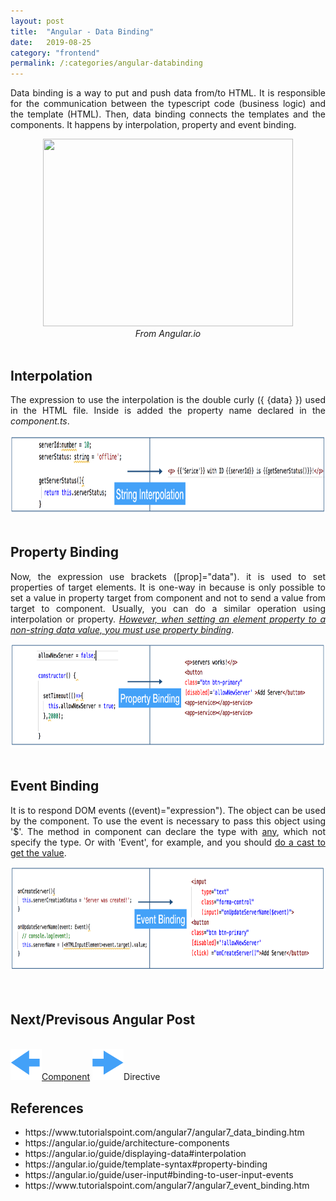 ```yaml
---
layout: post
title:  "Angular - Data Binding"
date:   2019-08-25
category: "frontend"
permalink: /:categories/angular-databinding
---
```


<p style="text-align: justify;">Data binding is a way to put and push data from/to HTML. It is responsible for the communication between the typescript code (business logic) and the template (HTML). Then, data binding connects the templates and the components. It happens by interpolation, property and event binding.</p>

<center>
  <a href="https://angular.io/generated/images/guide/architecture/component-databinding.png">
    <img src="https://angular.io/generated/images/guide/architecture/component-databinding.png" width="400" height="300" />
  </a><br/>
  <em>From Angular.io</em>
</center><br/>

<h2>Interpolation</h2>

<p style="text-align: justify;">The expression to use the interpolation is the double curly ({ {data} }) used in the HTML file. Inside is added the property name declared in the <em>component.ts</em>.</p>

<center>
  <img src="/img/angular/interpolation.png" width="700" height="126" />
</center>
<br/>

<h2>Property Binding</h2>

<p style="text-align: justify;">Now, the expression use brackets ([prop]="data"). it is used to set properties of target elements. It is one-way in because is only possible to set a value in property target from component and not to send a value from target to component. Usually, you can do a similar operation using interpolation or property. <em><a href="https://angular.io/guide/template-syntax#property-binding-vs-interpolation" >However, when setting an element property to a non-string data value, you must use property binding</a></em>.</p>

<center>
  <img src="/img/angular/property.png" width="700" height="166" />
</center>
<br/>

<h2>Event Binding</h2>

<p style="text-align: justify;">It is to respond DOM events ((event)="expression"). The object can be used by the component. To use the event is necessary to pass this object using '$'. The method in component can declare the type with <a href="https://angular.io/guide/user-input#get-user-input-from-the-event-object">any</a>, which not specify the type. Or  with 'Event', for example, and you should <a href="https://angular.io/guide/user-input#type-the-event">do a cast to get the value</a>.</p>

<center>
  <img src="/img/angular/event.png" width="700" height="166" />
</center>
<br/>

<br/>
<h2>Next/Previsous Angular Post</h2>
<br/>
<a href="https://fabiana2611.github.io/angular/angular-component" class="btn btn-primary">
<img src="/img/angular/previous.png" width="50" height="50" >Component</a>
<a href="https://fabiana2611.github.io/angular/angular-directives" class="btn btn-primary">
<img src="/img/angular/next.png" width="50" height="50" ></a>Directive

<h2>References</h2>
<ul>
<li>https://www.tutorialspoint.com/angular7/angular7_data_binding.htm</li>
<li>https://angular.io/guide/architecture-components</li>
<li>https://angular.io/guide/displaying-data#interpolation</li>
<li>https://angular.io/guide/template-syntax#property-binding</li>
<li>https://angular.io/guide/user-input#binding-to-user-input-events</li>
<li>https://www.tutorialspoint.com/angular7/angular7_event_binding.htm</li>
</ul>
